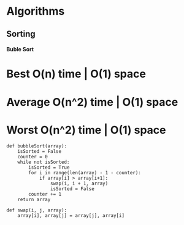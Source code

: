 # Algorithms


## Sorting

#### Buble Sort

# Best O(n) time      | O(1) space
# Average O(n^2) time | O(1) space
# Worst O(n^2) time | O(1) space
```
def bubbleSort(array):
	isSorted = False
	counter = 0
	while not isSorted:
		isSorted = True
		for i in range(len(array) - 1 - counter):
			if array[i] > array[i+1]:
				swap(i, i + 1, array)
				isSorted = False
		counter += 1
	return array

def swap(i, j, array):
	array[i], array[j] = array[j], array[i]


```
